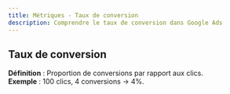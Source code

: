 ```yaml
---
title: Métriques - Taux de conversion
description: Comprendre le taux de conversion dans Google Ads
---
```


## Taux de conversion
**Définition** : Proportion de conversions par rapport aux clics.  
**Exemple** : 100 clics, 4 conversions → 4%.